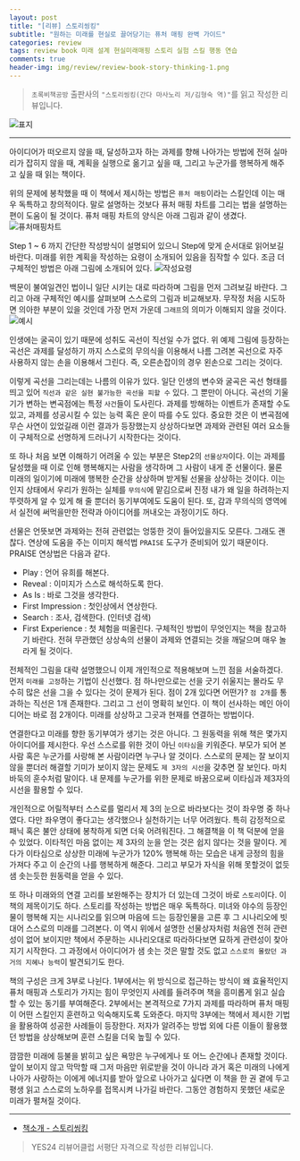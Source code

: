```yaml
---  
layout: post  
title: "[리뷰] 스토리씽킹"  
subtitle: "원하는 미래를 현실로 끌어당기는 퓨처 매핑 완벽 가이드"  
categories: review  
tags: review book 미래 설계 현실미래매핑 스토리 실험 스킬 행동 연습    
comments: true  
header-img: img/review/review-book-story-thinking-1.png
---  
```

  
> `초록비책공방` 출판사의 `"스토리씽킹(간다 마사노리 저/김형숙 역)"`를 읽고 작성한 리뷰입니다.  

![표지](https://telegeam.github.io/assets/img/review/review-book-story-thinking-1.png)  

---

아이디어가 떠오르지 않을 때, 달성하고자 하는 과제를 향해 나아가는 방법에 전혀 실마리가 잡히지 않을 때, 계획을 실행으로 옮기고 싶을 때, 그리고 누군가를 행복하게 해주고 싶을 때 읽는 책이다.

위의 문제에 봉착했을 때 이 책에서 제시하는 방법은 `퓨처 매핑`이라는 스킬인데 이는 매우 독특하고 창의적이다. 말로 설명하는 것보다 퓨처 매핑 차트를 그리는 법을 설명하는 편이 도움이 될 것이다. 퓨처 매핑 차트의 양식은 아래 그림과 같이 생겼다.
![퓨처매핑차트](https://telegeam.github.io/assets/img/review/review-book-story-thinking-2.png)  

Step 1 ~ 6 까지 간단한 작성방식이 설명되어 있으니 Step에 맞게 순서대로 읽어보길 바란다. 미래를 위한 계획을 작성하는 요령이 소개되어 있음을 짐작할 수 있다. 조금 더 구체적인 방법은 아래 그림에 소개되어 있다. 
![작성요령](https://telegeam.github.io/assets/img/review/review-book-story-thinking-3.png)  

백문이 불여일견인 법이니 일단 시키는 대로 따라하며 그림을 먼저 그려보길 바란다. 그리고 아래 구체적인 예시를 살펴보며 스스로의 그림과 비교해보자. 무작정 처음 시도하면 의아한 부분이 있을 것인데 가장 먼저 가운데 `그래프`의 의미가 이해되지 않을 것이다. 
![예시](https://telegeam.github.io/assets/img/review/review-book-story-thinking-4.png)  

인생에는 굴곡이 있기 때문에 성취도 곡선이 직선일 수가 없다. 위 예제 그림에 등장하는 곡선은 과제를 달성하기 까지 스스로의 무의식을 이용해서 나름 그려본 곡선으로 자주 사용하지 않는 손을 이용해서 그린다. 즉, 오른손잡이의 경우 왼손으로 그리는 것이다. 

이렇게 곡선을 그리는데는 나름의 이유가 있다. 일단 인생의 변수와 굴곡은 곡선 형태를 띄고 있어 `직선과 같은 실현 불가능한 곡선을 피할 수` 있다. 그 뿐만이 아니다. 곡선의 기울기가 변하는 변곡점에는 특정 `사건`들이 도사린다. 과제를 방해하는 이벤트가 존재할 수도 있고, 과제를 성공시킬 수 있는 능력 혹은 운이 따를 수도 있다. 중요한 것은 이 변곡점에 무슨 사연이 있었길래 이런 결과가 등장했는지 상상하다보면 과제와 관련된 여러 요소들이 구체적으로 선명하게 드러나기 시작한다는 것이다. 

또 하나 처음 보면 이해하기 어려울 수 있는 부분은 Step2의 `선물상자`이다. 이는 과제를 달성했을 때 이로 인해 행복해지는 사람을 생각하며 그 사람이 내게 준 선물이다. 물론 미래의 일이기에 미래에 행복한 순간을 상상하며 받게될 선물을 상상하는 것이다. 이는 인지 상태에서 우리가 원하는 실체를 `무의식`에 맡김으로써 진정 내가 왜 일을 하려하는지 뚜렷하게 알 수 있게 해 줄 뿐더러 동기부여에도 도움이 된다. 또, 감과 무의식의 영역에서 실전에 써먹을만한 전략과 아이디어를 꺼내오는 과정이기도 하다. 

선물은 언뜻보면 과제와는 전혀 관련없는 엉뚱한 것이 들어있을지도 모른다. 그래도 괜찮다. 연상에 도움을 주는 이미지 해석법 `PRAISE` 도구가 준비되어 있기 때문이다. PRAISE 연상법은 다음과 같다.
* Play : 언어 유희를 해본다.
* Reveal : 이미지가 스스로 해석하도록 한다. 
* As Is : 바로 그것을 생각한다. 
* First Impression : 첫인상에서 연상한다.
* Search : 조사, 검색한다. (인터넷 검색)
* First Experience : 첫 체험을 떠올린다.
구체적인 방법이 무엇인지는 책을 참고하기 바란다. 전혀 무관했던 상상속의 선물이 과제와 연결되는 것을 깨달으며 매우 놀라게 될 것이다.

전체적인 그림을 대략 설명했으니 이제 개인적으로 적용해보며 느낀 점을 서술하겠다. 먼저 `미래를 고정`하는 기법이 신선했다. 점 하나만으로는 선을 긋기 쉬울지는 몰라도 무수히 많은 선을 그을 수 있다는 것이 문제가 된다. 점이 2개 있다면 어떤가? `점 2개`를 통과하는 직선은 1개 존재한다. 그리고 그 선이 명확히 보인다. 이 책이 선사하는 메인 아이디어는 바로 점 2개이다. 미래를 상상하고 그곳과 현재를 연결하는 방법이다.

연결한다고 미래를 향한 동기부여가 생기는 것은 아니다. 그 원동력을 위해 책은 몇가지 아이디어를 제시한다. 우선 스스로를 위한 것이 아닌 `이타심`을 키워준다. 부모가 되어 본 사람 혹은 누군가를 사랑해 본 사람이라면 누구나 알 것이다. 스스로의 문제는 잘 보이지 않을 뿐더러 해결할 기미가 보이지 않는 문제도 `제 3자의 시선`을 갖추면 잘 보인다. 마치 바둑의 훈수처럼 말이다. 내 문제를 누군가를 위한 문제로 바꿈으로써 이타심과 제3자의 시선을 활용할 수 있다. 

개인적으로 어릴적부터 스스로를 멀리서 제 3의 눈으로 바라보다는 것이 좌우명 중 하나였다. 다만 좌우명이 좋다고는 생각했으나 실천하기는 너무 어려웠다. 특히 감정적으로 패닉 혹은 불안 상태에 봉착하게 되면 더욱 어려워진다. 그 해결책을 이 책 덕분에 얻을 수 있었다. 이타적인 마음 없이는 제 3자의 눈을 얻는 것은 쉽지 않다는 것을 말이다. 게다가 이타심으로 상상한 미래에 누군가가 120% 행복해 하는 모습은 내게 긍정의 힘을 가져다 주고 이 순간의 나를 행복하게 해준다. 그리고 부모가 자식을 위해 못할것이 없듯 샘 솟는듯한 원동력을 얻을 수 있다.

또 하나 미래와의 연결 고리를 보완해주는 장치가 더 있는데 그것이 바로 `스토리`이다. 이 책의 제목이기도 하다. 스토리를 작성하는 방법은 매우 독특하다. 미녀와 야수의 등장인물이 행복해 지는 시나리오를 읽으며 마음에 드는 등장인물을 고른 후 그 시나리오에 빗대어 스스로의 미래를 그려본다. 이 역시 위에서 설명한 선물상자처럼 처음엔 전혀 관련성이 없어 보이지만 책에서 주문하는 시나리오대로 따라하다보면 묘하게 관련성이 찾아지기 시작한다. 그 과정에서 아이디어가 샘 솟는 것은 말할 것도 없고 `스스로의 몰랐던 과거의 지혜나 능력`이 발견되기도 한다.

책의 구성은 크게 3부로 나뉜다. 1부에서는 위 방식으로 접근하는 방식이 왜 효율적인지 퓨처 매핑과 스토리가 가지는 힘이 무엇인지 사례를 들려주며 책을 흥미롭게 읽고 실습할 수 있는 동기를 부여해준다. 2부에서는 본격적으로 7가지 과제를 따라하며 퓨처 매핑이 어떤 스킬인지 훈련하고 익숙해지도록 도와준다. 마지막 3부에는 책에서 제시한 기법을 활용하여 성공한 사례들이 등장한다. 저자가 알려주는 방법 외에 다른 이들이 활용했던 방법을 상상해보며 훈련 스킬을 더욱 높힐 수 있다.

깜깜한 미래에 등불을 밝히고 싶은 욕망은 누구에게나 또 어느 순간에나 존재할 것이다. 앞이 보이지 않고 막막할 때 그저 마음만 위로받을 것이 아니라 과거 혹은 미래의 나에게 나아가 사랑하는 이에게 에너지를 받아 앞으로 나아가고 싶다면 이 책을 한 권 곁에 두고 평생 읽고 스스로의 노하우를 접목시켜 나가길 바란다. 그동안 경험하지 못했던 새로운 미래가 펼쳐질 것이다.

---

* [책소개 - 스토리씽킹](http://www.yes24.com/Product/Goods/101806866)

> YES24 리뷰어클럽 서평단 자격으로 작성한 리뷰입니다.